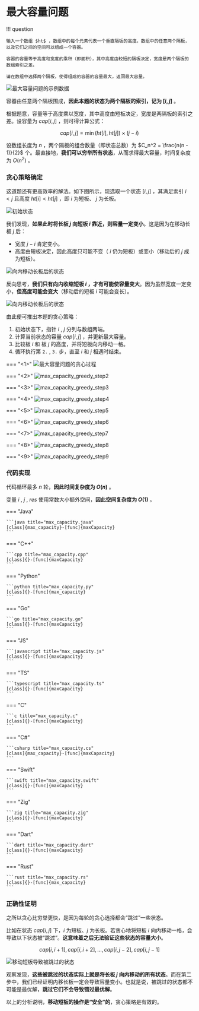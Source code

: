 # 最大容量问题

!!! question

    输入一个数组 $ht$ ，数组中的每个元素代表一个垂直隔板的高度。数组中的任意两个隔板，以及它们之间的空间可以组成一个容器。
    
    容器的容量等于高度和宽度的乘积（即面积），其中高度由较短的隔板决定，宽度是两个隔板的数组索引之差。
    
    请在数组中选择两个隔板，使得组成的容器的容量最大，返回最大容量。

![最大容量问题的示例数据](max_capacity_problem.assets/max_capacity_example.png)

容器由任意两个隔板围成，**因此本题的状态为两个隔板的索引，记为 $[i, j]$** 。

根据题意，容量等于高度乘以宽度，其中高度由短板决定，宽度是两隔板的索引之差。设容量为 $cap[i, j]$ ，则可得计算公式：

$$
cap[i, j] = \min(ht[i], ht[j]) \times (j - i)
$$

设数组长度为 $n$ ，两个隔板的组合数量（即状态总数）为 $C_n^2 = \frac{n(n - 1)}{2}$ 个。最直接地，**我们可以穷举所有状态**，从而求得最大容量，时间复杂度为 $O(n^2)$ 。

### 贪心策略确定

这道题还有更高效率的解法。如下图所示，现选取一个状态 $[i, j]$ ，其满足索引 $i < j$ 且高度 $ht[i] < ht[j]$ ，即 $i$ 为短板、 $j$ 为长板。

![初始状态](max_capacity_problem.assets/max_capacity_initial_state.png)

我们发现，**如果此时将长板 $j$ 向短板 $i$ 靠近，则容量一定变小**。这是因为在移动长板 $j$ 后：

- 宽度 $j-i$ 肯定变小。
- 高度由短板决定，因此高度只可能不变（ $i$ 仍为短板）或变小（移动后的 $j$ 成为短板）。

![向内移动长板后的状态](max_capacity_problem.assets/max_capacity_moving_long_board.png)

反向思考，**我们只有向内收缩短板 $i$ ，才有可能使容量变大**。因为虽然宽度一定变小，**但高度可能会变大**（移动后的短板 $i$ 可能会变长）。

![向内移动长板后的状态](max_capacity_problem.assets/max_capacity_moving_short_board.png)

由此便可推出本题的贪心策略：

1. 初始状态下，指针 $i$ , $j$ 分列与数组两端。
2. 计算当前状态的容量 $cap[i, j]$ ，并更新最大容量。
3. 比较板 $i$ 和 板 $j$ 的高度，并将短板向内移动一格。
4. 循环执行第 `2.` , `3.` 步，直至 $i$ 和 $j$ 相遇时结束。

=== "<1>"
    ![最大容量问题的贪心过程](max_capacity_problem.assets/max_capacity_greedy_step1.png)

=== "<2>"
    ![max_capacity_greedy_step2](max_capacity_problem.assets/max_capacity_greedy_step2.png)

=== "<3>"
    ![max_capacity_greedy_step3](max_capacity_problem.assets/max_capacity_greedy_step3.png)

=== "<4>"
    ![max_capacity_greedy_step4](max_capacity_problem.assets/max_capacity_greedy_step4.png)

=== "<5>"
    ![max_capacity_greedy_step5](max_capacity_problem.assets/max_capacity_greedy_step5.png)

=== "<6>"
    ![max_capacity_greedy_step6](max_capacity_problem.assets/max_capacity_greedy_step6.png)

=== "<7>"
    ![max_capacity_greedy_step7](max_capacity_problem.assets/max_capacity_greedy_step7.png)

=== "<8>"
    ![max_capacity_greedy_step8](max_capacity_problem.assets/max_capacity_greedy_step8.png)

=== "<9>"
    ![max_capacity_greedy_step9](max_capacity_problem.assets/max_capacity_greedy_step9.png)

### 代码实现

代码循环最多 $n$ 轮，**因此时间复杂度为 $O(n)$** 。

变量 $i$ , $j$ , $res$ 使用常数大小额外空间，**因此空间复杂度为 $O(1)$** 。

=== "Java"

    ```java title="max_capacity.java"
    [class]{max_capacity}-[func]{maxCapacity}
    ```

=== "C++"

    ```cpp title="max_capacity.cpp"
    [class]{}-[func]{maxCapacity}
    ```

=== "Python"

    ```python title="max_capacity.py"
    [class]{}-[func]{max_capacity}
    ```

=== "Go"

    ```go title="max_capacity.go"
    [class]{}-[func]{maxCapacity}
    ```

=== "JS"

    ```javascript title="max_capacity.js"
    [class]{}-[func]{maxCapacity}
    ```

=== "TS"

    ```typescript title="max_capacity.ts"
    [class]{}-[func]{maxCapacity}
    ```

=== "C"

    ```c title="max_capacity.c"
    [class]{}-[func]{maxCapacity}
    ```

=== "C#"

    ```csharp title="max_capacity.cs"
    [class]{max_capacity}-[func]{maxCapacity}
    ```

=== "Swift"

    ```swift title="max_capacity.swift"
    [class]{}-[func]{maxCapacity}
    ```

=== "Zig"

    ```zig title="max_capacity.zig"
    [class]{}-[func]{maxCapacity}
    ```

=== "Dart"

    ```dart title="max_capacity.dart"
    [class]{}-[func]{maxCapacity}
    ```

=== "Rust"

    ```rust title="max_capacity.rs"
    [class]{}-[func]{max_capacity}
    ```

### 正确性证明

之所以贪心比穷举更快，是因为每轮的贪心选择都会“跳过”一些状态。

比如在状态 $cap[i, j]$ 下，$i$ 为短板、$j$ 为长板。若贪心地将短板 $i$ 向内移动一格，会导致以下状态被“跳过”。**这意味着之后无法验证这些状态的容量大小**。

$$
cap[i, i+1], cap[i, i+2], \dots, cap[i, j-2], cap[i, j-1]
$$

![移动短板导致被跳过的状态](max_capacity_problem.assets/max_capacity_skipped_states.png)

观察发现，**这些被跳过的状态实际上就是将长板 $j$ 向内移动的所有状态**。而在第二步中，我们已经证明内移长板一定会导致容量变小。也就是说，被跳过的状态都不可能是最优解，**跳过它们不会导致错过最优解**。

以上的分析说明，**移动短板的操作是“安全”的**，贪心策略是有效的。
